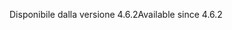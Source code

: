 <span data-ttu-id="3fccb-101">Disponibile dalla versione 4.6.2</span><span class="sxs-lookup"><span data-stu-id="3fccb-101">Available since 4.6.2</span></span>